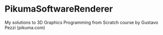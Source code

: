 # PikumaSoftwareRenderer
My solutions to 3D Graphics Programming from Scratch course by Gustavo Pezzi (pikuma.com)
